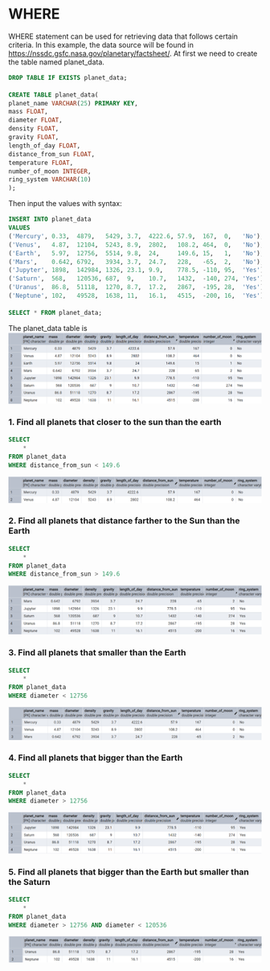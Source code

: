 # WHERE

WHERE statement can be used for retrieving data that follows certain criteria. In this example, the data source will be found in https://nssdc.gsfc.nasa.gov/planetary/factsheet/.
At first we need to create the table named planet_data.
```sql
DROP TABLE IF EXISTS planet_data;

CREATE TABLE planet_data(
planet_name VARCHAR(25) PRIMARY KEY,
mass FLOAT,
diameter FLOAT,
density FLOAT,
gravity FLOAT,
length_of_day FLOAT,
distance_from_sun FLOAT,
temperature FLOAT,
number_of_moon INTEGER,
ring_system VARCHAR(10)
);
```
Then input the values with syntax:
```sql
INSERT INTO planet_data
VALUES 
('Mercury', 0.33,  4879,   5429, 3.7,  4222.6, 57.9,  167,  0,   'No'),
('Venus',   4.87,  12104,  5243, 8.9,  2802,   108.2, 464,  0,   'No'),
('Earth',   5.97,  12756,  5514, 9.8,  24,     149.6, 15,   1,   'No'),
('Mars',    0.642, 6792,   3934, 3.7,  24.7,   228,   -65,  2,   'No'),
('Jupyter', 1898,  142984, 1326, 23.1, 9.9,    778.5, -110, 95,  'Yes'),
('Saturn',  568,   120536, 687,  9,    10.7,   1432,  -140, 274, 'Yes'),
('Uranus',  86.8,  51118,  1270, 8.7,  17.2,   2867,  -195, 28,  'Yes'),
('Neptune', 102,   49528,  1638, 11,   16.1,   4515,  -200, 16,  'Yes');

SELECT * FROM planet_data;
```
The planet_data table is
![Library_project](https://github.com/imdwipayana/PostgreSQL/blob/main/Practice/WHERE/image/planet_data.png)

### 1. Find all planets that closer to the sun than the earth
```sql
SELECT 
	*
FROM planet_data
WHERE distance_from_sun < 149.6
```

![Library_project](https://github.com/imdwipayana/PostgreSQL/blob/main/Practice/WHERE/image/number1.png)

### 2. Find all planets that distance farther to the Sun than the Earth
```sql
SELECT 
	*
FROM planet_data
WHERE distance_from_sun > 149.6
```

![Library_project](https://github.com/imdwipayana/PostgreSQL/blob/main/Practice/WHERE/image/number2.png)

### 3. Find all planets that smaller than the Earth
```sql
SELECT 
	*
FROM planet_data
WHERE diameter < 12756
```

![Library_project](https://github.com/imdwipayana/PostgreSQL/blob/main/Practice/WHERE/image/number3.png)

### 4. Find all planets that bigger than the Earth
```sql
SELECT 
	*
FROM planet_data
WHERE diameter > 12756
```

![Library_project](https://github.com/imdwipayana/PostgreSQL/blob/main/Practice/WHERE/image/number4.png)

### 5. Find all planets that bigger than the Earth but smaller than the Saturn
```sql
SELECT 
	*
FROM planet_data
WHERE diameter > 12756 AND diameter < 120536
```

![Library_project](https://github.com/imdwipayana/PostgreSQL/blob/main/Practice/WHERE/image/number5.png)

